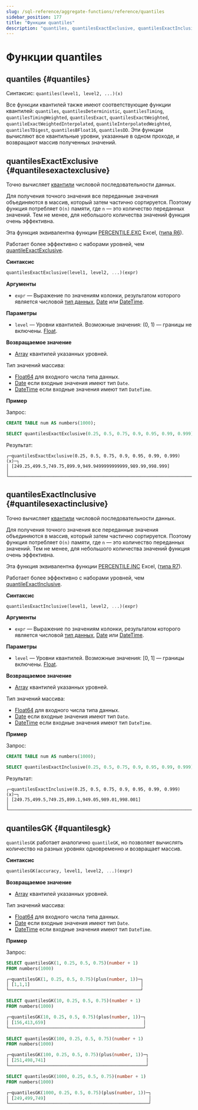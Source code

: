 ```yaml
---
slug: /sql-reference/aggregate-functions/reference/quantiles
sidebar_position: 177
title: "Функции quantiles"
description: "quantiles, quantilesExactExclusive, quantilesExactInclusive, quantilesGK"
---
```



# Функции quantiles

## quantiles {#quantiles}

Синтаксис: `quantiles(level1, level2, ...)(x)`

Все функции квантилей также имеют соответствующие функции квантилей: `quantiles`, `quantilesDeterministic`, `quantilesTiming`, `quantilesTimingWeighted`, `quantilesExact`, `quantilesExactWeighted`, `quantileExactWeightedInterpolated`, `quantileInterpolatedWeighted`, `quantilesTDigest`, `quantilesBFloat16`, `quantilesDD`. Эти функции вычисляют все квантильные уровни, указанные в одном проходе, и возвращают массив полученных значений.

## quantilesExactExclusive {#quantilesexactexclusive}

Точно вычисляет [квантили](https://en.wikipedia.org/wiki/Quantile) числовой последовательности данных.

Для получения точного значения все переданные значения объединяются в массив, который затем частично сортируется. Поэтому функция потребляет `O(n)` памяти, где `n` — это количество переданных значений. Тем не менее, для небольшого количества значений функция очень эффективна.

Эта функция эквивалентна функции [PERCENTILE.EXC](https://support.microsoft.com/en-us/office/percentile-exc-function-bbaa7204-e9e1-4010-85bf-c31dc5dce4ba) Excel, ([типа R6](https://en.wikipedia.org/wiki/Quantile#Estimating_quantiles_from_a_sample)).

Работает более эффективно с наборами уровней, чем [quantileExactExclusive](../../../sql-reference/aggregate-functions/reference/quantileexact.md#quantileexactexclusive).

**Синтаксис**

``` sql
quantilesExactExclusive(level1, level2, ...)(expr)
```

**Аргументы**

- `expr` — Выражение по значениям колонки, результатом которого является числовой [тип данных](/sql-reference/data-types), [Date](../../../sql-reference/data-types/date.md) или [DateTime](../../../sql-reference/data-types/datetime.md).

**Параметры**

- `level` — Уровни квантилей. Возможные значения: (0, 1) — границы не включены. [Float](../../../sql-reference/data-types/float.md).

**Возвращаемое значение**

- [Array](../../../sql-reference/data-types/array.md) квантилей указанных уровней.

Тип значений массива:

- [Float64](../../../sql-reference/data-types/float.md) для входного числа типа данных.
- [Date](../../../sql-reference/data-types/date.md) если входные значения имеют тип `Date`.
- [DateTime](../../../sql-reference/data-types/datetime.md) если входные значения имеют тип `DateTime`.

**Пример**

Запрос:

``` sql
CREATE TABLE num AS numbers(1000);

SELECT quantilesExactExclusive(0.25, 0.5, 0.75, 0.9, 0.95, 0.99, 0.999)(x) FROM (SELECT number AS x FROM num);
```

Результат:

``` text
┌─quantilesExactExclusive(0.25, 0.5, 0.75, 0.9, 0.95, 0.99, 0.999)(x)─┐
│ [249.25,499.5,749.75,899.9,949.9499999999999,989.99,998.999]        │
└─────────────────────────────────────────────────────────────────────┘
```

## quantilesExactInclusive {#quantilesexactinclusive}

Точно вычисляет [квантили](https://en.wikipedia.org/wiki/Quantile) числовой последовательности данных.

Для получения точного значения все переданные значения объединяются в массив, который затем частично сортируется. Поэтому функция потребляет `O(n)` памяти, где `n` — это количество переданных значений. Тем не менее, для небольшого количества значений функция очень эффективна.

Эта функция эквивалентна функции [PERCENTILE.INC](https://support.microsoft.com/en-us/office/percentile-inc-function-680f9539-45eb-410b-9a5e-c1355e5fe2ed) Excel, ([типа R7](https://en.wikipedia.org/wiki/Quantile#Estimating_quantiles_from_a_sample)).

Работает более эффективно с наборами уровней, чем [quantileExactInclusive](../../../sql-reference/aggregate-functions/reference/quantileexact.md#quantileexactinclusive).

**Синтаксис**

``` sql
quantilesExactInclusive(level1, level2, ...)(expr)
```

**Аргументы**

- `expr` — Выражение по значениям колонки, результатом которого является числовой [тип данных](/sql-reference/data-types), [Date](../../../sql-reference/data-types/date.md) или [DateTime](../../../sql-reference/data-types/datetime.md).

**Параметры**

- `level` — Уровни квантилей. Возможные значения: [0, 1] — границы включены. [Float](../../../sql-reference/data-types/float.md).

**Возвращаемое значение**

- [Array](../../../sql-reference/data-types/array.md) квантилей указанных уровней.

Тип значений массива:

- [Float64](../../../sql-reference/data-types/float.md) для входного числа типа данных.
- [Date](../../../sql-reference/data-types/date.md) если входные значения имеют тип `Date`.
- [DateTime](../../../sql-reference/data-types/datetime.md) если входные значения имеют тип `DateTime`.

**Пример**

Запрос:

``` sql
CREATE TABLE num AS numbers(1000);

SELECT quantilesExactInclusive(0.25, 0.5, 0.75, 0.9, 0.95, 0.99, 0.999)(x) FROM (SELECT number AS x FROM num);
```

Результат:

``` text
┌─quantilesExactInclusive(0.25, 0.5, 0.75, 0.9, 0.95, 0.99, 0.999)(x)─┐
│ [249.75,499.5,749.25,899.1,949.05,989.01,998.001]                   │
└─────────────────────────────────────────────────────────────────────┘
```

## quantilesGK {#quantilesgk}

`quantilesGK` работает аналогично `quantileGK`, но позволяет вычислять количество на разных уровнях одновременно и возвращает массив.

**Синтаксис**

``` sql
quantilesGK(accuracy, level1, level2, ...)(expr)
```

**Возвращаемое значение**

- [Array](../../../sql-reference/data-types/array.md) квантилей указанных уровней.

Тип значений массива:

- [Float64](../../../sql-reference/data-types/float.md) для входного числа типа данных.
- [Date](../../../sql-reference/data-types/date.md) если входные значения имеют тип `Date`.
- [DateTime](../../../sql-reference/data-types/datetime.md) если входные значения имеют тип `DateTime`.

**Пример**

Запрос:

``` sql
SELECT quantilesGK(1, 0.25, 0.5, 0.75)(number + 1)
FROM numbers(1000)

┌─quantilesGK(1, 0.25, 0.5, 0.75)(plus(number, 1))─┐
│ [1,1,1]                                          │
└──────────────────────────────────────────────────┘

SELECT quantilesGK(10, 0.25, 0.5, 0.75)(number + 1)
FROM numbers(1000)

┌─quantilesGK(10, 0.25, 0.5, 0.75)(plus(number, 1))─┐
│ [156,413,659]                                     │
└───────────────────────────────────────────────────┘

SELECT quantilesGK(100, 0.25, 0.5, 0.75)(number + 1)
FROM numbers(1000)

┌─quantilesGK(100, 0.25, 0.5, 0.75)(plus(number, 1))─┐
│ [251,498,741]                                      │
└────────────────────────────────────────────────────┘

SELECT quantilesGK(1000, 0.25, 0.5, 0.75)(number + 1)
FROM numbers(1000)

┌─quantilesGK(1000, 0.25, 0.5, 0.75)(plus(number, 1))─┐
│ [249,499,749]                                       │
└─────────────────────────────────────────────────────┘
```
